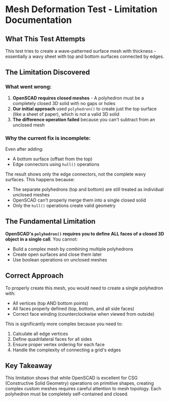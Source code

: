 # Mesh Deformation Test - Limitation Documentation

## What This Test Attempts

This test tries to create a wave-patterned surface mesh with thickness - essentially a wavy sheet with top and bottom surfaces connected by edges.

## The Limitation Discovered

### What went wrong:
1. **OpenSCAD requires closed meshes** - A polyhedron must be a completely closed 3D solid with no gaps or holes
2. **Our initial approach** used `polyhedron()` to create just the top surface (like a sheet of paper), which is not a valid 3D solid
3. **The difference operation failed** because you can't subtract from an unclosed mesh

### Why the current fix is incomplete:
Even after adding:
- A bottom surface (offset from the top)
- Edge connectors using `hull()` operations

The result shows only the edge connectors, not the complete wavy surfaces. This happens because:
- The separate polyhedrons (top and bottom) are still treated as individual unclosed meshes
- OpenSCAD can't properly merge them into a single closed solid
- Only the `hull()` operations create valid geometry

## The Fundamental Limitation

**OpenSCAD's `polyhedron()` requires you to define ALL faces of a closed 3D object in a single call**. You cannot:
- Build a complex mesh by combining multiple polyhedrons
- Create open surfaces and close them later
- Use boolean operations on unclosed meshes

## Correct Approach

To properly create this mesh, you would need to create a single polyhedron with:
- All vertices (top AND bottom points)
- All faces properly defined (top, bottom, and all side faces)
- Correct face winding (counterclockwise when viewed from outside)

This is significantly more complex because you need to:
1. Calculate all edge vertices
2. Define quadrilateral faces for all sides
3. Ensure proper vertex ordering for each face
4. Handle the complexity of connecting a grid's edges

## Key Takeaway

This limitation shows that while OpenSCAD is excellent for CSG (Constructive Solid Geometry) operations on primitive shapes, creating complex custom meshes requires careful attention to mesh topology. Each polyhedron must be completely self-contained and closed.